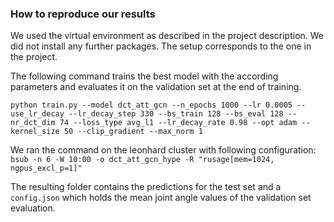 ### How to reproduce our results
We used the virtual environment as described in the project description. We did not install any further packages. 
The setup corresponds to the one in the project.


The following command trains the best model with the according parameters and evaluates it on the validation set at the end of training. 

```
python train.py --model dct_att_gcn --n_epochs 1000 --lr 0.0005 --use_lr_decay --lr_decay_step 330 --bs_train 128 --bs_eval 128 --nr_dct_dim 74 --loss_type avg_l1 --lr_decay_rate 0.98 --opt adam --kernel_size 50 --clip_gradient --max_norm 1
```

We ran the command on the leonhard cluster with following configuration: `bsub -n 6 -W 10:00 -o dct_att_gcn_hype -R "rusage[mem=1024, ngpus_excl_p=1]"`


The resulting folder contains the predictions for the test set and a `config.json` which holds the mean joint angle values of the validation set evaluation. 
